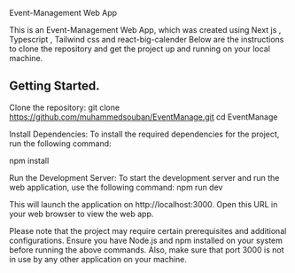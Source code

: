 Event-Management Web App

This is an Event-Management Web App, which was created using Next js , Typescript , Tailwind css and react-big-calender 
Below are the instructions to clone the repository and get the project up and running on your local machine.

## Getting Started.

Clone the repository:
git clone https://github.com/muhammedsouban/EventManage.git 
cd EventManage

Install Dependencies:
To install the required dependencies for the project, run the following command:

npm install

Run the Development Server:
To start the development server and run the web application, use the following command:
npm run dev


This will launch the application on http://localhost:3000. Open this URL in your web browser to view the web app.

Please note that the project may require certain prerequisites and additional configurations. Ensure you have Node.js and npm installed on your system before running the above commands. Also, make sure that port 3000 is not in use by any other application on your machine.

